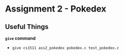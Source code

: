# Assignment 2 - Pokedex

## Useful Things

**`give` command**

-   `give cs1511 ass2_pokedex pokedex.c test_pokedex.c`

